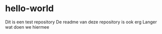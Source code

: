 # hello-world
Dit is een test repository
De readme van deze repository is ook erg Langer
wat doen we hiermee
